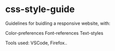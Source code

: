 # css-style-guide
Guidelines for buidling a responsive website, with:

Color-preferences
Font-references
Text-styles

Tools used: VSCode, Firefox..
